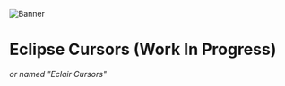 ![Banner](https://github.com/PixelNetNeon/Eclipse-Cursors/assets/75762177/4192cc37-5b27-4cea-ad44-52a0eeae649e)
# Eclipse Cursors (Work In Progress)
*or named "Eclair Cursors"*
